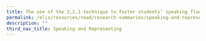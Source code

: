 ```yaml
---
title: The use of the 3,2,1 technique to foster students’ speaking fluency
permalink: /elis/resources/read/research-summaries/speaking-and-representing/the-use-of-the-3-2-1-technique/
description: ""
third_nav_title: Speaking and Representing
---
```

